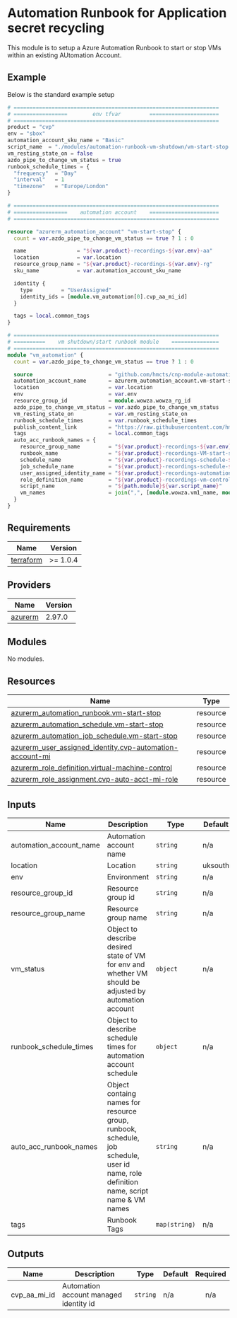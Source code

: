 # Automation Runbook for Application secret recycling

This module is to setup a Azure Automation Runbook to start or stop VMs within an existing AUtomation Account.


## Example

Below is the standard example setup

```tfvars
# =================================================================
# =================        env tfvar         ======================
# =================================================================
product = "cvp"
env = "sbox"
automation_account_sku_name = "Basic"
script_name  = "./modules/automation-runbook-vm-shutdown/vm-start-stop.ps1"
vm_resting_state_on = false
azdo_pipe_to_change_vm_status = true
runbook_schedule_times = {
  "frequency"  = "Day"
  "interval"   = 1
  "timezone"   = "Europe/London"
}
```

```terraform
# =================================================================
# =================    automation account    ======================
# =================================================================

resource "azurerm_automation_account" "vm-start-stop" {
  count = var.azdo_pipe_to_change_vm_status == true ? 1 : 0

  name                = "${var.product}-recordings-${var.env}-aa"
  location            = var.location
  resource_group_name = "${var.product}-recordings-${var.env}-rg"
  sku_name            = var.automation_account_sku_name

  identity {
    type         = "UserAssigned"
    identity_ids = [module.vm_automation[0].cvp_aa_mi_id]
  }

  tags = local.common_tags
}

# =================================================================
# ==========    vm shutdown/start runbook module    ===============
# =================================================================
module "vm_automation" {
  count = var.azdo_pipe_to_change_vm_status == true ? 1 : 0

  source                        = "github.com/hmcts/cnp-module-automation-runbook-start-stop-vm"
  automation_account_name       = azurerm_automation_account.vm-start-stop[0].name
  location                      = var.location
  env                           = var.env
  resource_group_id             = module.wowza.wowza_rg_id
  azdo_pipe_to_change_vm_status = var.azdo_pipe_to_change_vm_status
  vm_resting_state_on           = var.vm_resting_state_on
  runbook_schedule_times        = var.runbook_schedule_times
  publish_content_link          = "https://raw.githubusercontent.com/hmcts/cnp-module-automation-runbook-start-stop-vm/master/vm-start-stop.ps1"
  tags                          = local.common_tags
  auto_acc_runbook_names = {
    resource_group_name         = "${var.product}-recordings-${var.env}-rg"
    runbook_name                = "${var.product}-recordings-VM-start-stop-${var.env}"
    schedule_name               = "${var.product}-recordings-schedule-${var.env}"
    job_schedule_name           = "${var.product}-recordings-schedule-${var.env}"
    user_assigned_identity_name = "${var.product}-recordings-automation-mi-${var.env}"
    role_definition_name        = "${var.product}-recordings-vm-control-${var.env}"
    script_name                 = "${path.module}${var.script_name}"
    vm_names                    = join(",", [module.wowza.vm1_name, module.wowza.vm2_name])
  }
}


```

## Requirements   

| Name | Version |
|------|---------|
| <a name="requirement_terraform"></a> [terraform](#requirement\_terraform) | >= 1.0.4 |

## Providers

| Name | Version |
|------|---------|
| <a name="provider_azurerm"></a> [azurerm](#provider\_azurerm) | 2.97.0 |

## Modules

No modules.

## Resources

| Name | Type |
|------|------|
| [azurerm_automation_runbook.vm-start-stop](https://registry.terraform.io/providers/hashicorp/azurerm/latest/docs/resources/automation_runbook) | resource |
| [azurerm_automation_schedule.vm-start-stop](https://registry.terraform.io/providers/hashicorp/azurerm/latest/docs/resources/automation_schedule) | resource |
| [azurerm_automation_job_schedule.vm-start-stop](https://registry.terraform.io/providers/hashicorp/azurerm/latest/docs/resources/automation_job_schedule) | resource |
| [azurerm_user_assigned_identity.cvp-automation-account-mi](https://registry.terraform.io/providers/hashicorp/azurerm/latest/docs/resources/user_assigned_identity) | resource |
| [azurerm_role_definition.virtual-machine-control](https://registry.terraform.io/providers/hashicorp/azurerm/latest/docs/resources/role_definition) | resource |
| [azurerm_role_assignment.cvp-auto-acct-mi-role](https://registry.terraform.io/providers/hashicorp/azurerm/latest/docs/resources/role_assignment) | resource |

## Inputs

| Name | Description | Type | Default | Required |
|------|-------------|------|---------|:--------:|
| automation_account_name | Automation account name | `string` | n/a | yes |   
| location | Location | `string` | uksouth | no |  
| env | Environment | `string` | n/a | yes |  
| resource_group_id | Resource group id | `string` | n/a | yes |  
| resource_group_name | Resource group name | `string` | n/a | yes |  
| vm_status | Object to describe desired state of VM for env and whether VM should be adjusted by automation account | `object` | n/a | yes |  
| runbook_schedule_times | Object to describe schedule times for automation account schedule | `object` | n/a | yes |  
| auto_acc_runbook_names | Object containg names for resource group, runbook, schedule, job schedule, user id name, role definition name, script name & VM names | `string` | n/a | yes |   
| tags | Runbook Tags | `map(string)` | n/a | yes |

## Outputs

| Name | Description | Type | Default | Required |
|------|-------------|------|---------|:--------:|
| cvp_aa_mi_id | Automation account managed identity id | `string` | n/a | n/a |   